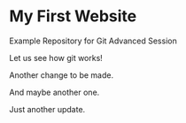# My First Website

Example Repository for Git Advanced Session

Let us see how git works!

Another change to be made.

And maybe another one.

Just another update.
